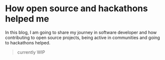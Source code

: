 # How open source and hackathons helped me

In this blog, I am going to share my journey in software developer and how contributing to open source projects, being active in communities and going to hackathons helped.

> currently WIP